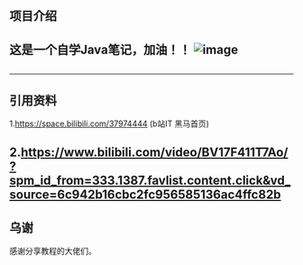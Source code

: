 项目介绍
---------------------------------------------------------------------------------------------------------------------------------------------------------------------------------------
这是一个自学Java笔记，加油！！
![image]()
---------------------------------------------------------------------------------------------------------------------------------------------------------------------------------------
##  

---------------------------------------------------------------------------------------------------------------------------------------------------------------------------------------
## 引用资料
1.https://space.bilibili.com/37974444  (b站IT 黑马首页)

2.https://www.bilibili.com/video/BV17F411T7Ao/?spm_id_from=333.1387.favlist.content.click&vd_source=6c942b16cbc2fc956585136ac4ffc82b 
---------------------------------------------------------------------------------------------------------------------------------------------------------------------------------------
##  乌谢
感谢分享教程的大佬们。
